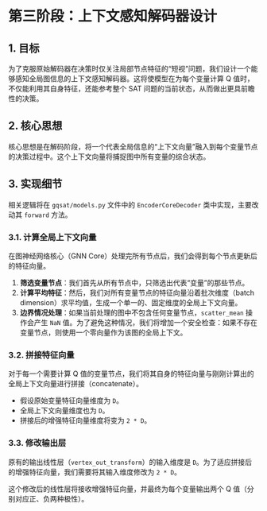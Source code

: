 # 第三阶段：上下文感知解码器设计

## 1. 目标

为了克服原始解码器在决策时仅关注局部节点特征的“短视”问题，我们设计一个能够感知全局图信息的上下文感知解码器。这将使模型在为每个变量计算 Q 值时，不仅能利用其自身特征，还能参考整个 SAT 问题的当前状态，从而做出更具前瞻性的决策。

## 2. 核心思想

核心思想是在解码阶段，将一个代表全局信息的“上下文向量”融入到每个变量节点的决策过程中。这个上下文向量将捕捉图中所有变量的综合状态。

## 3. 实现细节

相关逻辑将在 `gqsat/models.py` 文件中的 `EncoderCoreDecoder` 类中实现，主要改动其 `forward` 方法。

### 3.1. 计算全局上下文向量

在图神经网络核心（GNN Core）处理完所有节点后，我们会得到每个节点更新后的特征向量。

1.  **筛选变量节点**：我们首先从所有节点中，只筛选出代表“变量”的那些节点。
2.  **计算平均特征**：然后，我们对所有变量节点的特征向量沿着批次维度（batch dimension）求平均值，生成一个单一的、固定维度的全局上下文向量。
3.  **边界情况处理**：如果当前处理的图中不包含任何变量节点，`scatter_mean` 操作会产生 `NaN` 值。为了避免这种情况，我们将增加一个安全检查：如果不存在变量节点，则使用一个零向量作为该图的全局上下文。

### 3.2. 拼接特征向量

对于每一个需要计算 Q 值的变量节点，我们将其自身的特征向量与刚刚计算出的全局上下文向量进行拼接（concatenate）。

-   假设原始变量特征向量维度为 `D`。
-   全局上下文向量维度也为 `D`。
-   拼接后的增强特征向量维度将变为 `2 * D`。

### 3.3. 修改输出层

原有的输出线性层（`vertex_out_transform`）的输入维度是 `D`。为了适应拼接后的增强特征向量，我们需要将其输入维度修改为 `2 * D`。

这个修改后的线性层将接收增强特征向量，并最终为每个变量输出两个 Q 值（分别对应正、负两种极性）。
